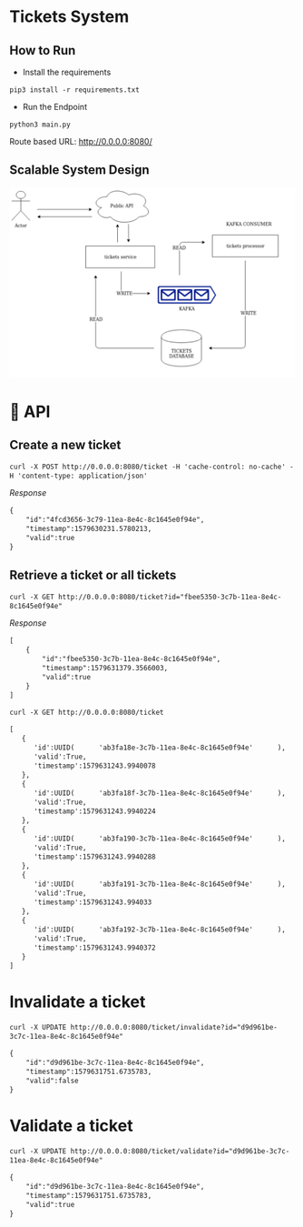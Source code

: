 # Tickets System

## How to Run
- Install the requirements
```
pip3 install -r requirements.txt
```
- Run the Endpoint
```
python3 main.py
```
Route based URL: http://0.0.0.0:8080/
## Scalable System Design
![System Design](https://github.com/AbdelrahmanRadwan/tickets-api/blob/master/system_design/design.png  "System Design")

📖 API
================
## Create a new ticket
```http request
curl -X POST http://0.0.0.0:8080/ticket -H 'cache-control: no-cache' -H 'content-type: application/json'
```
*Response*
```
{
    "id":"4fcd3656-3c79-11ea-8e4c-8c1645e0f94e",
    "timestamp":1579630231.5780213,
    "valid":true
}

```

## Retrieve a ticket or all tickets
```http request
curl -X GET http://0.0.0.0:8080/ticket?id="fbee5350-3c7b-11ea-8e4c-8c1645e0f94e"
```
*Response*
```
[
    {
        "id":"fbee5350-3c7b-11ea-8e4c-8c1645e0f94e",
        "timestamp":1579631379.3566003,
        "valid":true
    }
]
```
```http request
curl -X GET http://0.0.0.0:8080/ticket
```
```buildoutcfg
[
   {
      'id':UUID(      'ab3fa18e-3c7b-11ea-8e4c-8c1645e0f94e'      ),
      'valid':True,
      'timestamp':1579631243.9940078
   },
   {
      'id':UUID(      'ab3fa18f-3c7b-11ea-8e4c-8c1645e0f94e'      ),
      'valid':True,
      'timestamp':1579631243.9940224
   },
   {
      'id':UUID(      'ab3fa190-3c7b-11ea-8e4c-8c1645e0f94e'      ),
      'valid':True,
      'timestamp':1579631243.9940288
   },
   {
      'id':UUID(      'ab3fa191-3c7b-11ea-8e4c-8c1645e0f94e'      ),
      'valid':True,
      'timestamp':1579631243.994033
   },
   {
      'id':UUID(      'ab3fa192-3c7b-11ea-8e4c-8c1645e0f94e'      ),
      'valid':True,
      'timestamp':1579631243.9940372
   }
]
```
# Invalidate a ticket
```http request
curl -X UPDATE http://0.0.0.0:8080/ticket/invalidate?id="d9d961be-3c7c-11ea-8e4c-8c1645e0f94e"
```
```buildoutcfg
{
    "id":"d9d961be-3c7c-11ea-8e4c-8c1645e0f94e",
    "timestamp":1579631751.6735783,
    "valid":false
}
```
# Validate a ticket
```http request
curl -X UPDATE http://0.0.0.0:8080/ticket/validate?id="d9d961be-3c7c-11ea-8e4c-8c1645e0f94e"
```
```buildoutcfg
{
    "id":"d9d961be-3c7c-11ea-8e4c-8c1645e0f94e",
    "timestamp":1579631751.6735783,
    "valid":true
}
```